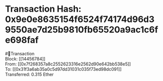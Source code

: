 
Transaction Hash: 0x9e0e8635154f6524f74174d96d39550ae7d25b9810fb65520a9ac1c6fe698faf
====================================================================================
  
#💸Transaction  
Block: [[14456784]]  
From: [[0x7f268357a8c2552623316e2562d90e642bb538e5]]  
To: [[0x31f3a6ab35a0c5d97dd31031c035f73ed98dc091]]  
Transferred: 0.315 Ether